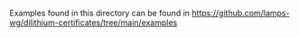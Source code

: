 Examples found in this directory can be found in https://github.com/lamps-wg/dilithium-certificates/tree/main/examples
